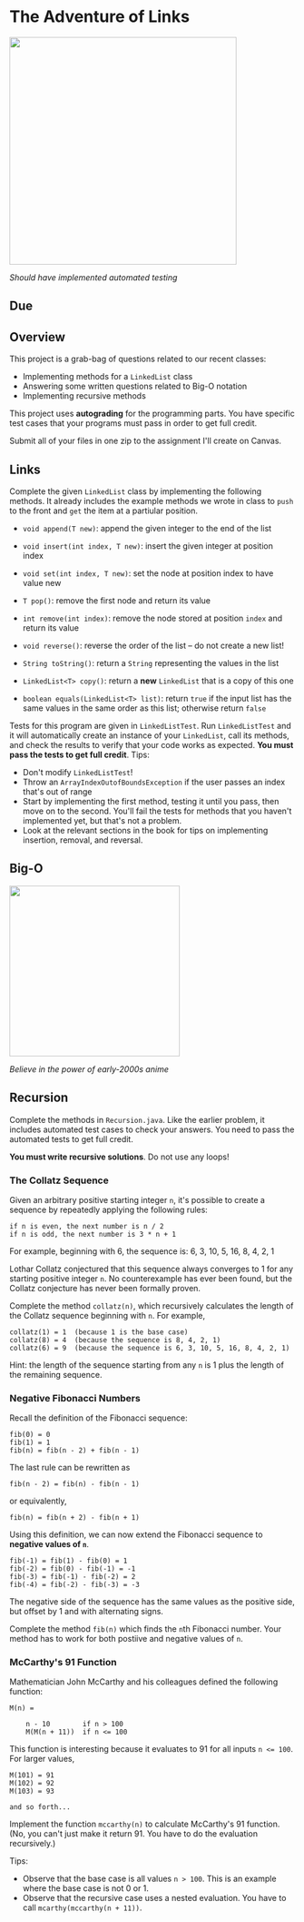 # The Adventure of Links

<img src="https://upload.wikimedia.org/wikipedia/en/4/44/I_am_Error.png" width="400px" />

*Should have implemented automated testing*

## Due

## Overview

This project is a grab-bag of questions related to our recent classes:

- Implementing methods for a `LinkedList` class
- Answering some written questions related to Big-O notation
- Implementing recursive methods

This project uses **autograding** for the programming parts. You have specific test cases that your programs must pass in order to get full credit.

Submit all of your files in one zip to the assignment I'll create on Canvas.

## Links

Complete the given `LinkedList` class by implementing the following methods. It already includes the example methods we wrote in class to `push` to the front and `get` the item at a partiular position.

- `void append(T new)`: append the given integer to the end of the list

- `void insert(int index, T new)`: insert the given integer at position index

- `void set(int index, T new)`: set the node at position index to have value new

- `T pop()`: remove the first node and return its value

- `int remove(int index)`: remove the node stored at position `index` and return its value

- `void reverse()`: reverse the order of the list – do not create a new list!

- `String toString()`: return a `String` representing the values in the list

- `LinkedList<T> copy()`: return a **new** `LinkedList` that is a copy of this one

- `boolean equals(LinkedList<T> list)`: return `true` if the input list has the same values in the same order as this list; otherwise return `false`


Tests for this program are given in `LinkedListTest`. Run `LinkedListTest` and it will automatically create an instance of your `LinkedList`, call its methods, and check the results to verify that your code works as expected. **You must pass the tests to get full credit**. Tips:

- Don't modify `LinkedListTest`!
- Throw an `ArrayIndexOutofBoundsException` if the user passes an index that's out of range
- Start by implementing the first method, testing it until you pass, then move on to the second. You'll fail the tests for methods that you haven't implemented yet, but that's not a problem.
- Look at the relevant sections in the book for tips on implementing insertion, removal, and reversal.


## Big-O

<img src="https://upload.wikimedia.org/wikipedia/en/0/0e/Big_o.jpg" width="300px" />

*Believe in the power of early-2000s anime*





## Recursion

Complete the methods in `Recursion.java`. Like the earlier problem, it includes automated test cases to check your answers. You need to pass the automated tests to get full credit.

**You must write recursive solutions**. Do not use any loops!


### The Collatz Sequence
Given an arbitrary positive starting integer `n`, it's possible to create a sequence by repeatedly applying the following rules:

```
if n is even, the next number is n / 2
if n is odd, the next number is 3 * n + 1
```

For example, beginning with 6, the sequence is: 6, 3, 10, 5, 16, 8, 4, 2, 1

Lothar Collatz conjectured that this sequence always converges to 1 for any starting positive integer `n`. No counterexample
has ever been found, but the Collatz conjecture has never been formally proven.

Complete the method `collatz(n)`, which recursively calculates the length of the Collatz sequence beginning with `n`. For example,

```
collatz(1) = 1  (because 1 is the base case)
collatz(8) = 4  (because the sequence is 8, 4, 2, 1)
collatz(6) = 9  (because the sequence is 6, 3, 10, 5, 16, 8, 4, 2, 1)
```

Hint: the length of the sequence starting from any `n` is 1 plus the length of the remaining sequence.

### Negative Fibonacci Numbers

Recall the definition of the Fibonacci sequence:

```
fib(0) = 0
fib(1) = 1
fib(n) = fib(n - 2) + fib(n - 1)
```

The last rule can be rewritten as

```
fib(n - 2) = fib(n) - fib(n - 1)
```

or equivalently,

```
fib(n) = fib(n + 2) - fib(n + 1)
```

Using this definition, we can now extend the Fibonacci sequence to **negative values of `n`**.

```
fib(-1) = fib(1) - fib(0) = 1
fib(-2) = fib(0) - fib(-1) = -1
fib(-3) = fib(-1) - fib(-2) = 2
fib(-4) = fib(-2) - fib(-3) = -3
```

The negative side of the sequence has the same values as the positive side, but offset by 1 and with alternating signs.

Complete the method `fib(n)` which finds the `n`th Fibonacci number. Your method has to work for both postiive and negative values of
`n`.

### McCarthy's 91 Function

Mathematician John McCarthy and his colleagues defined the following function:

```
M(n) = 

    n - 10        if n > 100
    M(M(n + 11))  if n <= 100
```

This function is interesting because it evaluates to 91 for all inputs `n <= 100`. For larger values,

```
M(101) = 91
M(102) = 92
M(103) = 93

and so forth...
```

Implement the function `mccarthy(n)` to calculate McCarthy's 91 function. (No, you can't just make it return 91. You have to do the evaluation recursively.)

Tips:

- Observe that the base case is all values `n > 100`. This is an example where the base case is not 0 or 1.
- Observe that the recursive case uses a nested evaluation. You have to call `mcarthy(mccarthy(n + 11))`.
